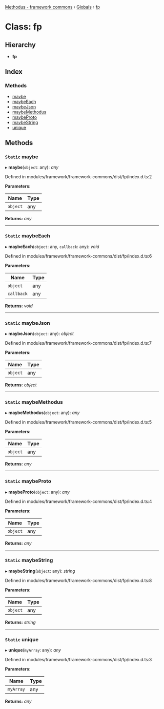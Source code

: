 [Methodus - framework commons](../README.md) › [Globals](../globals.md) › [fp](modules/framework/common/fp.md)

# Class: fp

## Hierarchy

* **fp**

## Index

### Methods

* [maybe](#static-maybe)
* [maybeEach](#static-maybeeach)
* [maybeJson](#static-maybejson)
* [maybeMethodus](#static-maybemethodus)
* [maybeProto](#static-maybeproto)
* [maybeString](#static-maybestring)
* [unique](#static-unique)

## Methods

### `Static` maybe

▸ **maybe**(`object`: any): *any*

Defined in modules/framework/framework-commons/dist/fp/index.d.ts:2

**Parameters:**

Name | Type |
------ | ------ |
`object` | any |

**Returns:** *any*

___

### `Static` maybeEach

▸ **maybeEach**(`object`: any, `callback`: any): *void*

Defined in modules/framework/framework-commons/dist/fp/index.d.ts:6

**Parameters:**

Name | Type |
------ | ------ |
`object` | any |
`callback` | any |

**Returns:** *void*

___

### `Static` maybeJson

▸ **maybeJson**(`object`: any): *object*

Defined in modules/framework/framework-commons/dist/fp/index.d.ts:7

**Parameters:**

Name | Type |
------ | ------ |
`object` | any |

**Returns:** *object*

___

### `Static` maybeMethodus

▸ **maybeMethodus**(`object`: any): *any*

Defined in modules/framework/framework-commons/dist/fp/index.d.ts:5

**Parameters:**

Name | Type |
------ | ------ |
`object` | any |

**Returns:** *any*

___

### `Static` maybeProto

▸ **maybeProto**(`object`: any): *any*

Defined in modules/framework/framework-commons/dist/fp/index.d.ts:4

**Parameters:**

Name | Type |
------ | ------ |
`object` | any |

**Returns:** *any*

___

### `Static` maybeString

▸ **maybeString**(`object`: any): *string*

Defined in modules/framework/framework-commons/dist/fp/index.d.ts:8

**Parameters:**

Name | Type |
------ | ------ |
`object` | any |

**Returns:** *string*

___

### `Static` unique

▸ **unique**(`myArray`: any): *any*

Defined in modules/framework/framework-commons/dist/fp/index.d.ts:3

**Parameters:**

Name | Type |
------ | ------ |
`myArray` | any |

**Returns:** *any*
